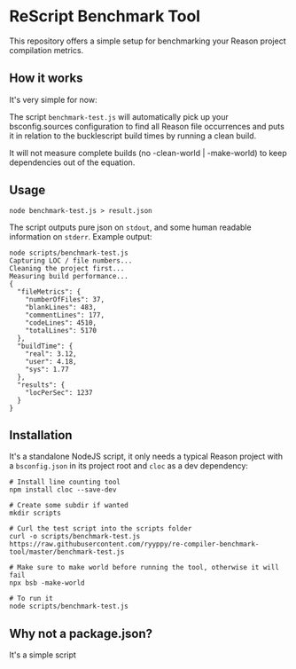 # ReScript Benchmark Tool

This repository offers a simple setup for benchmarking your Reason project
compilation metrics.

## How it works

It's very simple for now:

The script `benchmark-test.js` will automatically pick up your bsconfig.sources
configuration to find all Reason file occurrences and puts it in relation to
the bucklescript build times by running a clean build.

It will not measure complete builds (no -clean-world | -make-world) to keep
dependencies out of the equation.

## Usage

`node benchmark-test.js > result.json`

The script outputs pure json on `stdout`, and some human readable information
on `stderr`. Example output:

```
node scripts/benchmark-test.js
Capturing LOC / file numbers...
Cleaning the project first...
Measuring build performance...
{
  "fileMetrics": {
    "numberOfFiles": 37,
    "blankLines": 483,
    "commentLines": 177,
    "codeLines": 4510,
    "totalLines": 5170
  },
  "buildTime": {
    "real": 3.12,
    "user": 4.18,
    "sys": 1.77
  },
  "results": {
    "locPerSec": 1237
  }
}
```

## Installation

It's a standalone NodeJS script, it only needs a typical Reason project with a
`bsconfig.json` in its project root and `cloc` as a dev dependency:

```
# Install line counting tool
npm install cloc --save-dev

# Create some subdir if wanted
mkdir scripts

# Curl the test script into the scripts folder
curl -o scripts/benchmark-test.js https://raw.githubusercontent.com/ryyppy/re-compiler-benchmark-tool/master/benchmark-test.js

# Make sure to make world before running the tool, otherwise it will fail
npx bsb -make-world

# To run it
node scripts/benchmark-test.js
```

## Why not a package.json?

It's a simple script
